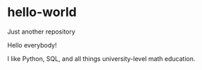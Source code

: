 # hello-world
Just another repository

Hello everybody!

I like Python, SQL, and all things university-level math education.
